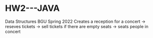 # HW2---JAVA
Data Structures BGU Spring 2022
Creates a reception for a concert
-> reseves tickets
-> sell tickets if there are empty seats
-> seats people in concert

